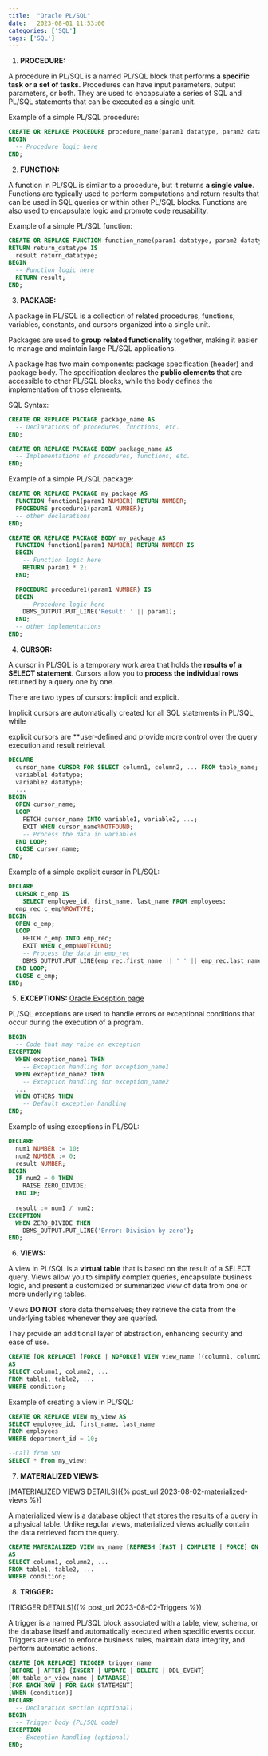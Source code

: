 ```yaml
---
title:  "Oracle PL/SQL"
date:   2023-08-01 11:53:00
categories: ['SQL']
tags: ['SQL']
---
```



1. **PROCEDURE:**

A procedure in PL/SQL is a named PL/SQL block that performs **a specific task or a set of tasks**. 
Procedures can have input parameters, output parameters, or both. 
They are used to encapsulate a series of SQL and PL/SQL statements that can be executed as a single unit.

Example of a simple PL/SQL procedure:
```sql
CREATE OR REPLACE PROCEDURE procedure_name(param1 datatype, param2 datatype, ...) IS
BEGIN
  -- Procedure logic here
END;
```

2. **FUNCTION:**

A function in PL/SQL is similar to a procedure, but it returns **a single value**. 
Functions are typically used to perform computations and return results that can be used in SQL queries or 
within other PL/SQL blocks. Functions are also used to encapsulate logic and promote code reusability.

Example of a simple PL/SQL function:
```sql
CREATE OR REPLACE FUNCTION function_name(param1 datatype, param2 datatype, ...)
RETURN return_datatype IS
  result return_datatype;
BEGIN
  -- Function logic here
  RETURN result;
END;
```

3. **PACKAGE:**

A package in PL/SQL is a collection of related procedures, functions, variables, constants, and cursors 
organized into a single unit. 

Packages are used to **group related functionality** together, making it easier to manage and maintain large 
PL/SQL applications. 

A package has two main components: package specification (header) and package body. 
The specification declares the **public elements** that are accessible to other PL/SQL blocks, 
while the body defines the implementation of those elements.

SQL Syntax:
```sql
CREATE OR REPLACE PACKAGE package_name AS
  -- Declarations of procedures, functions, etc.
END;

CREATE OR REPLACE PACKAGE BODY package_name AS
  -- Implementations of procedures, functions, etc.
END;
```
Example of a simple PL/SQL package:

```sql
CREATE OR REPLACE PACKAGE my_package AS
  FUNCTION function1(param1 NUMBER) RETURN NUMBER;
  PROCEDURE procedure1(param1 NUMBER);
  -- other declarations
END;

CREATE OR REPLACE PACKAGE BODY my_package AS
  FUNCTION function1(param1 NUMBER) RETURN NUMBER IS
  BEGIN
    -- Function logic here
    RETURN param1 * 2;
  END;

  PROCEDURE procedure1(param1 NUMBER) IS
  BEGIN
    -- Procedure logic here
    DBMS_OUTPUT.PUT_LINE('Result: ' || param1);
  END;
  -- other implementations
END;
```

4. **CURSOR:**

A cursor in PL/SQL is a temporary work area that holds the **results of a SELECT statement**. 
Cursors allow you to **process the individual rows** returned by a query one by one. 

There are two types of cursors: implicit and explicit. 

Implicit cursors are automatically created for all SQL statements in PL/SQL, while 

explicit cursors are **user-defined and provide more control over the query execution and result retrieval.

```sql
DECLARE
  cursor_name CURSOR FOR SELECT column1, column2, ... FROM table_name;
  variable1 datatype;
  variable2 datatype;
  ...
BEGIN
  OPEN cursor_name;
  LOOP
    FETCH cursor_name INTO variable1, variable2, ...;
    EXIT WHEN cursor_name%NOTFOUND;
    -- Process the data in variables
  END LOOP;
  CLOSE cursor_name;
END;
```
Example of a simple explicit cursor in PL/SQL:
```sql
DECLARE
  CURSOR c_emp IS
    SELECT employee_id, first_name, last_name FROM employees;
  emp_rec c_emp%ROWTYPE;
BEGIN
  OPEN c_emp;
  LOOP
    FETCH c_emp INTO emp_rec;
    EXIT WHEN c_emp%NOTFOUND;
    -- Process the data in emp_rec
    DBMS_OUTPUT.PUT_LINE(emp_rec.first_name || ' ' || emp_rec.last_name);
  END LOOP;
  CLOSE c_emp;
END;
```

5. **EXCEPTIONS:**
[Oracle Exception page](https://docs.oracle.com/database/timesten-18.1/TTPLS/exceptions.htm#TTPLS410)

PL/SQL exceptions are used to handle errors or exceptional conditions that occur during the execution of a program.
```sql
BEGIN
  -- Code that may raise an exception
EXCEPTION
  WHEN exception_name1 THEN
    -- Exception handling for exception_name1
  WHEN exception_name2 THEN
    -- Exception handling for exception_name2
  ...
  WHEN OTHERS THEN
    -- Default exception handling
END;
```
Example of using exceptions in PL/SQL:
```sql
DECLARE
  num1 NUMBER := 10;
  num2 NUMBER := 0;
  result NUMBER;
BEGIN
  IF num2 = 0 THEN
    RAISE ZERO_DIVIDE;
  END IF;
  
  result := num1 / num2;
EXCEPTION
  WHEN ZERO_DIVIDE THEN
    DBMS_OUTPUT.PUT_LINE('Error: Division by zero');
END;
```

6. **VIEWS:**

A view in PL/SQL is a **virtual table** that is based on the result of a SELECT query. 
Views allow you to simplify complex queries, encapsulate business logic, and present a customized or summarized view 
of data from one or more underlying tables. 

Views **DO NOT** store data themselves; they retrieve the data from the underlying tables whenever they are queried. 

They provide an additional layer of abstraction, enhancing security and ease of use.

```sql
CREATE [OR REPLACE] [FORCE | NOFORCE] VIEW view_name [(column1, column2, ...)]
AS
SELECT column1, column2, ...
FROM table1, table2, ...
WHERE condition;
```
Example of creating a view in PL/SQL:
```sql
CREATE OR REPLACE VIEW my_view AS
SELECT employee_id, first_name, last_name
FROM employees
WHERE department_id = 10;

--Call from SQL
SELECT * from my_view;
```

7. **MATERIALIZED VIEWS:**

[MATERIALIZED VIEWS DETAILS]({% post_url 2023-08-02-materialized-views %})

A materialized view is a database object that stores the results of a query in a physical table. 
Unlike regular views, materialized views actually contain the data retrieved from the query.

```sql
CREATE MATERIALIZED VIEW mv_name [REFRESH [FAST | COMPLETE | FORCE] ON COMMIT]
AS
SELECT column1, column2, ...
FROM table1, table2, ...
WHERE condition;
```
8. **TRIGGER:**

[TRIGGER DETAILS]({% post_url 2023-08-02-Triggers %})

A trigger is a named PL/SQL block associated with a table, view, schema, or the database itself and automatically
executed when specific events occur. Triggers are used to enforce business rules, 
maintain data integrity, and perform automatic actions.


```sql
CREATE [OR REPLACE] TRIGGER trigger_name
[BEFORE | AFTER] {INSERT | UPDATE | DELETE | DDL_EVENT}
[ON table_or_view_name | DATABASE]
[FOR EACH ROW | FOR EACH STATEMENT]
[WHEN (condition)]
DECLARE
  -- Declaration section (optional)
BEGIN
  -- Trigger body (PL/SQL code)
EXCEPTION
  -- Exception handling (optional)
END;
```
